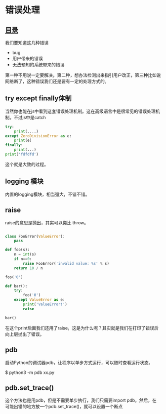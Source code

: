 # 错误处理
## [目录](./summary.md)
我们要知道这几种错误
- bug
- 用户带来的错误
- 无法预知的系统带来的错误

第一种不用说一定要解决，第二种，想办法检测出来指引用户改正，第三种比如说网络断了，这种错误我们还是要有一定的处理方式的。

## try except finally体制

当然你也能在js中看到这套错误处理机制。这在高级语言中是很常见的错误处理机制。不过js中是catch

```py
try:
    print(....)
except ZeroDivisionError as e:
    print(e)
finally:
    print(...)
print('fdfdfd')

```
这个就是大致的过程。

## logging 模块

内置的logging模块，相当强大，不错不错。

## raise

raise的意思是抛出，其实可以类比 throw。

```py

class FooError(ValueError):
    pass

def foo(s):
    n = int(s)
    if n==0:
        raise FooError('invalid value: %s' % s)
    return 10 / n

foo('0')

```

```py
def bar():
    try:
        foo('0')
    except ValueError as e:
        print('ValueError!')
        raise

bar()

```

在这个print后面我们还用了raise，这是为什么呢？其实就是我们在打印了错误后向上层抛出了错误。

## pdb

启动Python的调试器pdb，让程序以单步方式运行，可以随时查看运行状态。

$ python3 -m pdb xx.py


## pdb.set_trace()

这个方法也是用pdb，但是不需要单步执行，我们只需要import pdb，然后，在可能出错的地方放一个pdb.set_trace()，就可以设置一个断点
